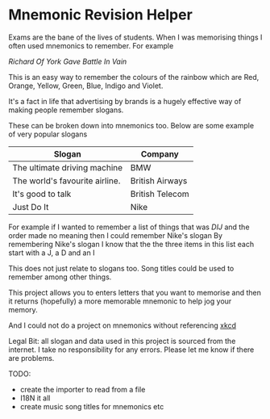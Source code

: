 # Mnemonic Revision Helper

Exams are the bane of the lives of students. When I was memorising things I often used mnemonics to remember. For example

*Richard Of York Gave Battle In Vain*

This is an easy way to remember the colours of the rainbow which are Red, Orange, Yellow, Green, Blue, Indigo and Violet.

It's a fact in life that advertising by brands is a hugely effective way of making people remember slogans.
 
 These can be broken down into mnemonics too. Below are some example of very popular slogans

|Slogan|Company|
|-------|-------|
|The ultimate driving machine |BMW|
|The world's favourite airline.  |British Airways|
|It's good to talk               |British Telecom|
|Just Do It      |Nike|

For example if I wanted to remember a list of things that was _DIJ_ and the order made no meaning then I could remember Nike's slogan
By remembering Nike's slogan I know that the the three items in this list each start with a J, a D and an I

This does not just relate to slogans too. Song titles could be used to remember among other things. 

This project allows you to enters letters that you want to memorise and then it returns (hopefully) a more memorable mnemonic to help jog your memory.

And I could not do a project on mnemonics without referencing [xkcd](https://xkcd.com/992/)

Legal Bit: all slogan and data used in this project is sourced from the internet. I take no responsibility for any errors. Please let me know if there are problems.

TODO:
* create the importer to read from a file
* I18N it all
* create music song titles for mnemonics etc